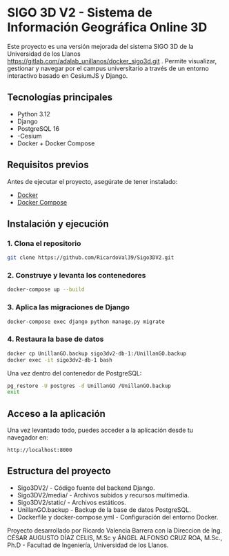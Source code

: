 # SIGO 3D V2 - Sistema de Información Geográfica Online 3D

Este proyecto es una versión mejorada del sistema SIGO 3D de la Universidad de los Llanos https://gitlab.com/adalab_unillanos/docker_sigo3d.git . 
Permite visualizar, gestionar y navegar por el campus universitario a través de un entorno interactivo basado en CesiumJS y Django.

## Tecnologías principales

- Python 3.12
- Django
- PostgreSQL 16
- -Cesium
- Docker + Docker Compose

## Requisitos previos

Antes de ejecutar el proyecto, asegúrate de tener instalado:

- [Docker](https://www.docker.com/)
- [Docker Compose](https://docs.docker.com/compose/)

## Instalación y ejecución

### 1. **Clona el repositorio**

```bash
git clone https://github.com/RicardoVal39/Sigo3DV2.git
```
### 2. **Construye y levanta los contenedores**

```bash
docker-compose up --build
```

### 3. **Aplica las migraciones de Django**

```bash
docker-compose exec django python manage.py migrate
```
### 4. **Restaura la base de datos**

```bash
docker cp UnillanGO.backup sigo3dv2-db-1:/UnillanGO.backup
docker exec -it sigo3dv2-db-1 bash
```
Una vez dentro del contenedor de PostgreSQL:
```bash
pg_restore -U postgres -d UnillanGO /UnillanGO.backup
exit
```
## Acceso a la aplicación
Una vez levantado todo, puedes acceder a la aplicación desde tu navegador en:
```
http://localhost:8000
```
## Estructura del proyecto 
- Sigo3DV2/ - Código fuente del backend Django.
- Sigo3DV2/media/ - Archivos subidos y recursos multimedia.
- Sigo3DV2/static/ - Archivos estáticos.
- UnillanGO.backup - Backup de la base de datos PostgreSQL.
- Dockerfile y docker-compose.yml - Configuración del entorno Docker.

Proyecto desarrollado por Ricardo Valencia Barrera con la Direccion de Ing. CÉSAR AUGUSTO DÍAZ CELIS, M.Sc y ÁNGEL ALFONSO CRUZ ROA, M.Sc., Ph.D - Facultad de Ingeniería, Universidad de los Llanos.
